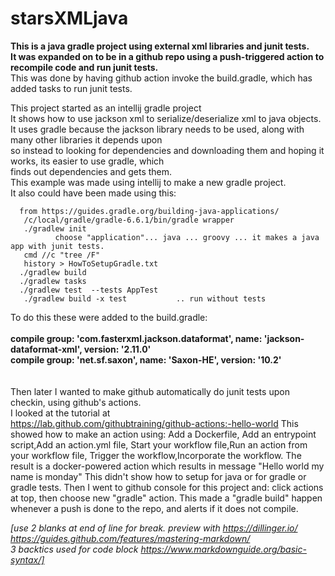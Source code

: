 # starsXMLjava  
<b>This is a java gradle project using external xml libraries and junit tests.  
It was expanded on to be in a github repo using a push-triggered action to   
 recompile code and run junit tests.</b>  
 This was done by having github action invoke the build.gradle, which has added tasks to run junit tests.  
  
This project started as an intellij gradle project  
It shows how to use jackson xml to serialize/deserialize xml to java objects.
It uses gradle because the jackson library needs to be used, along with many other libraries it depends upon  
so instead to looking for dependencies and downloading them and hoping it works, its easier to use gradle, which  
finds out dependencies and gets them.  
This example was made using intellij to make a new gradle project.  
It also could have been made using this:  

```
  from https://guides.gradle.org/building-java-applications/   
   /c/local/gradle/gradle-6.6.1/bin/gradle wrapper    
   ./gradlew init    
          choose "application"... java ... groovy ... it makes a java app with junit tests.   
   cmd //c "tree /F"     
   history > HowToSetupGradle.txt  
  ./gradlew build  
  ./gradlew tasks  
  ./gradlew test  --tests AppTest  
   ./gradlew build -x test           .. run without tests  
```
  
To do this these were added to the build.gradle:  
<br/><b>compile group: 'com.fasterxml.jackson.dataformat', name: 'jackson-dataformat-xml', version: '2.11.0'  
compile group: 'net.sf.saxon', name: 'Saxon-HE', version: '10.2'</b>  
<br/>  
Then later I wanted to make github automatically do junit tests upon checkin, using github's actions.  
I looked at the tutorial at   
https://lab.github.com/githubtraining/github-actions:-hello-world
This showed how to make an action using:
       Add a Dockerfile, Add an entrypoint script,Add an action.yml file,
       Start your workflow file,Run an action from your workflow file,
       Trigger the workflow,Incorporate the workflow.
The result is a docker-powered action which results in message "Hello world my name is monday"
This didn't show how to setup for java or for gradle or gradle tests.
Then I went to github console for this project and:
click actions at top, then choose new "gradle" action.
This made a "gradle build" happen whenever a push is done to the repo, and alerts if it does not compile.

*[use 2 blanks at end of line for break. preview with https://dillinger.io/   
 https://guides.github.com/features/mastering-markdown/  
 3 backtics used for code block      https://www.markdownguide.org/basic-syntax/]*
